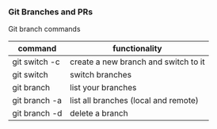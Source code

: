 ### Git Branches and PRs

Git branch commands

| command                    | functionality                        |
| -------------------------- | ------------------------------------ |
| git switch -c <branchname> | create a new branch and switch to it |
| git switch <branchname>    | switch branches                      |
| git branch                 | list your branches                   |
| git branch -a              | list all branches (local and remote) |
| git branch -d <branchname> | delete a branch                      |
